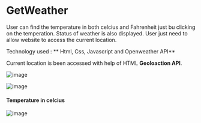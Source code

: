 # GetWeather

User can find the temperature in both celcius and Fahrenheit just bu clicking on the temperation. Status of weather is also displayed. User just need to allow website to access the current location. 

Technology used : ** Html, Css, Javascript and Openweather API**

Current location is been accessed with help of HTML **Geoloaction API**.

![image](https://user-images.githubusercontent.com/62303912/180513995-4aa88718-6cec-4345-a42e-1386a79153ac.png)

![image](https://user-images.githubusercontent.com/62303912/180513769-b5a16cfe-4988-4698-b457-27143cd096aa.png)

#### Temperature in celcius
![image](https://user-images.githubusercontent.com/62303912/180513719-d1e26602-1b72-4ea1-8805-9f36de7beca3.png)


